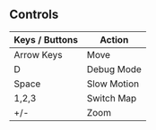 ## Controls
Keys / Buttons | Action
-------------- | ---------------
Arrow Keys | Move
D | Debug Mode
Space | Slow Motion
1,2,3 | Switch Map
+/- | Zoom
